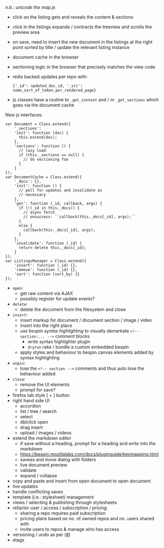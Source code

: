 
*n.b.: unicode the map.js*

+ click on the listing gets and reveals the content & sections
* click in the listings expands / contracts the treeview and scrolls the preview area

* on save, need to insert the new document in the listings at the right point sorted by title / update the relevant listing instance

* document cache in the browser
* sectioning logic in the browser that precisely matches the view code
* redis backed updates per repo with:

    `{'_id': updated_doc_id, '_src': some_sort_of_token_per_rendered_page}`

* js classes have a routine to `_get_content` and / or `_get_sections` which goes via the document cache

New js interfaces:

    var Document = Class.extend({
        '_sections': 
        'init': function (doc) {
          this.extend(doc);
        },
        'sections': function () {
          // lazy load
          if (this._sections == null) {
            // do sectioning foo
          }
        }
    });
    var DocumentCache = Class.extend({
        '_docs': {},
        'init': function () {
          // poll for updates and invalidate as
          // necessary
        },
        'get': function (_id, callback, args) {
          if (!(_id in this._docs)) {
            // async fetch
            // onsuccess: ``callback(this._docs[_id], args);``
          }
          else {
            callback(this._docs[_id], args);
          }
        },
        'invalidate': function (_id) {
          return delete this._docs[_id];
        }
    });
    var ListingsManager = Class.extend({
        'insert': function (_id) {},
        'remove': function (_id) {},
        'sort': function (sort_by) {}
    });


  * `open`:
    * get raw content via AJAX
    * possibly register for update events?
  * `delete`:
    * delete the document from the filesystem and close
  * `insert`:
    * insert markup for document / document section / image / video
    * insert into the right place
    * *use bespin syntax highlighting* to visually demarkate `<!-- section:... -->` comment blocks
      * write syntax highlighter plugin
      * `dryrun` rake / bundle a custom embedded bespin
    * apply styles and behaviour to bespin canvas elements added by syntax highlighting
  * `unpin`: 
    * lose the `<!-- section -->` comments and thus auto lose the behaviour added
  * `close`:
    + remove the UI elements
    * prompt for save?
* firefox tab style [ + ] button
* right hand side UI
  * accordion
  * list / tree / search
  * select
  * dblclick open
  * drag insert
  * upload / images / videos
* extend the markdown editor
  * if save without a heading, prompt for a heading and *write into the markdown*
  * https://bespin.mozillalabs.com/docs/pluginguide/keymapping.html
  * saveas and move dialog with folders
  * live document preview
  * validate
  * expand / collapse
* copy and paste and insert from open document to open document
* live updates
* handle conflicting saves
* template (i.e.: stylesheet) management
* views / selecting & publishing through stylesheets
* refactor user / access / subscription / pricing:
  * sharing a repo requires paid subscription
  * pricing plans based on no. of owned repos and no. users shared with
  * invite users to repos & manage who has access
* versioning / undo as per ([#][]) 
* etags

[#]: http://blog.couch.io/post/632718824/simple-document-versioning-with-couchdb
